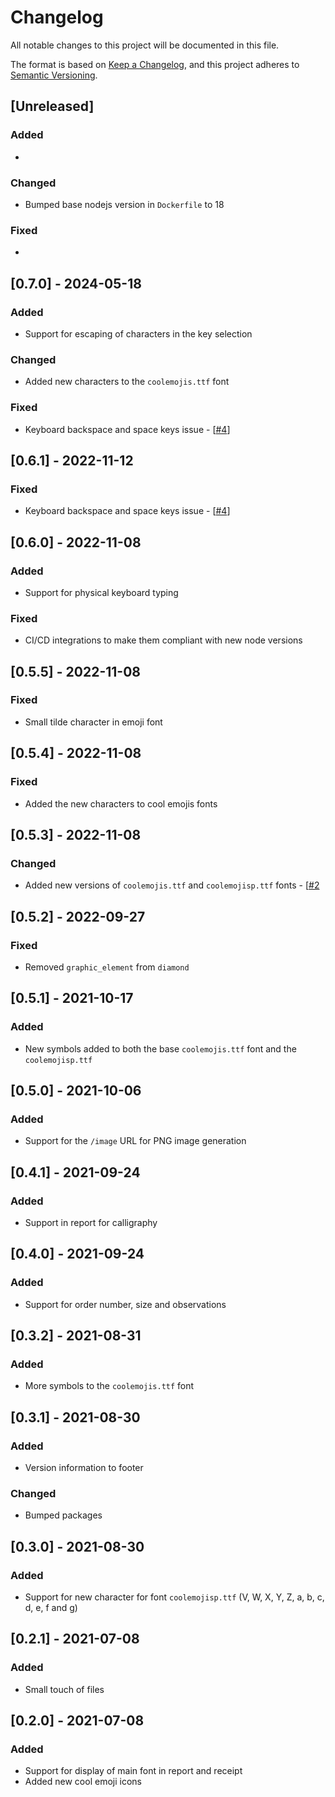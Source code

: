 # Changelog

All notable changes to this project will be documented in this file.

The format is based on [Keep a Changelog](https://keepachangelog.com/en/1.0.0/),
and this project adheres to [Semantic Versioning](https://semver.org/spec/v2.0.0.html).

## [Unreleased]

### Added

*

### Changed

* Bumped base nodejs version in `Dockerfile` to 18

### Fixed

*

## [0.7.0] - 2024-05-18

### Added

* Support for escaping of characters in the key selection

### Changed

* Added new characters to the `coolemojis.ttf` font

### Fixed

* Keyboard backspace and space keys issue - [[#4](https://github.com/hivesolutions/signatur/issues/4)]

## [0.6.1] - 2022-11-12

### Fixed

* Keyboard backspace and space keys issue - [[#4](https://github.com/hivesolutions/signatur/issues/4)]

## [0.6.0] - 2022-11-08

### Added

* Support for physical keyboard typing

### Fixed

* CI/CD integrations to make them compliant with new node versions

## [0.5.5] - 2022-11-08

### Fixed

* Small tilde character in emoji font

## [0.5.4] - 2022-11-08

### Fixed

* Added the new characters to cool emojis fonts

## [0.5.3] - 2022-11-08

### Changed

* Added new versions of `coolemojis.ttf` and `coolemojisp.ttf` fonts - [[#2](https://github.com/hivesolutions/signatur/issues/2)

## [0.5.2] - 2022-09-27

### Fixed

* Removed `graphic_element` from `diamond`

## [0.5.1] - 2021-10-17

### Added

* New symbols added to both the base `coolemojis.ttf` font and the `coolemojisp.ttf`

## [0.5.0] - 2021-10-06

### Added

* Support for the `/image` URL for PNG image generation

## [0.4.1] - 2021-09-24

### Added

* Support in report for calligraphy

## [0.4.0] - 2021-09-24

### Added

* Support for order number, size and observations

## [0.3.2] - 2021-08-31

### Added

* More symbols to the `coolemojis.ttf` font

## [0.3.1] - 2021-08-30

### Added

* Version information to footer

### Changed

* Bumped packages

## [0.3.0] - 2021-08-30

### Added

* Support for new character for font `coolemojisp.ttf` (V, W, X, Y, Z, a, b, c, d, e, f and g)

## [0.2.1] - 2021-07-08

### Added

* Small touch of files

## [0.2.0] - 2021-07-08

### Added

* Support for display of main font in report and receipt
* Added new cool emoji icons
